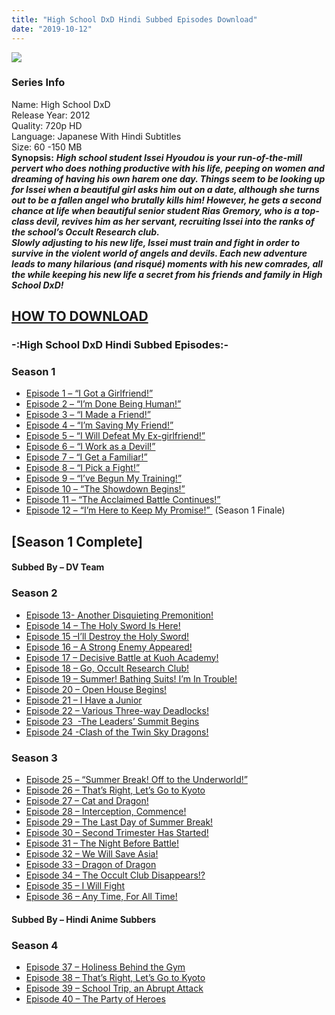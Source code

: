 ```yaml
---
title: "High School DxD Hindi Subbed Episodes Download"
date: "2019-10-12"
---
```


<script type="text/javascript">var adfly_id = 20713539; var adfly_advert = 'int'; var popunder = true; var domains = ['links.deadtoonsindia.com', 'gplinks.in', 'sweatheadline.com', 'clk.ink', 'behealthyfeed.com', 'zerooman.com'];</script>

  
<script src="https://cdn.adf.ly/js/link-converter.js"></script>

[![](https://1.bp.blogspot.com/-SEknP6rBD-w/XaF1teooeaI/AAAAAAAAAc4/quKZrYyT_bY60TqB7qMN_6E_s2V4XbX4gCLcBGAsYHQ/s400/dxd-1024x576.jpg)](https://1.bp.blogspot.com/-SEknP6rBD-w/XaF1teooeaI/AAAAAAAAAc4/quKZrYyT_bY60TqB7qMN_6E_s2V4XbX4gCLcBGAsYHQ/s1600/dxd-1024x576.jpg)

### Series Info

Name: High School DxD  
Release Year: 2012  
Quality: 720p HD  
Language: Japanese With Hindi Subtitles  
Size: 60 -150 MB  
**Synopsis:** _**High school student Issei Hyoudou is your run-of-the-mill pervert who does nothing productive with his life, peeping on women and dreaming of having his own harem one day. Things seem to be looking up for Issei when a beautiful girl asks him out on a date, although she turns out to be a fallen angel who brutally kills him! However, he gets a second chance at life when beautiful senior student Rias Gremory, who is a top-class devil, revives him as her servant, recruiting Issei into the ranks of the school’s Occult Research club.**_  
_**Slowly adjusting to his new life, Issei must train and fight in order to survive in the violent world of angels and devils. Each new adventure leads to many hilarious (and risqué) moments with his new comrades, all the while keeping his new life a secret from his friends and family in High School DxD!**_  

## [HOW TO DOWNLOAD](https://www.youtube.com/watch?v=bwa7tZVzr2g)

### \-:High School DxD Hindi Subbed Episodes:-

### Season 1

  

- [Episode 1 – “I Got a Girlfriend!”](https://links.deadtoonsindia.com/gj2w)
- [Episode 2 – “I’m Done Being Human!”](https://links.deadtoonsindia.com/PyPvQWp)
- [Episode 3 – “I Made a Friend!”](https://links.deadtoonsindia.com/4nmrfS7q)
- [Episode 4 – “I’m Saving My Friend!”](https://links.deadtoonsindia.com/so6U2c)
- [Episode 5 – “I Will Defeat My Ex-girlfriend!”](https://links.deadtoonsindia.com/lbDSUEnU)
- [Episode 6 – “I Work as a Devil!”](https://links.deadtoonsindia.com/dqthGr)
- [Episode 7 – “I Get a Familiar!”](https://links.deadtoonsindia.com/XYEfVGnD)
- [Episode 8 – “I Pick a Fight!”](https://links.deadtoonsindia.com/bB4gb2w)
- [Episode 9 – “I’ve Begun My Training!”](https://links.deadtoonsindia.com/JJd2g9)
- [Episode 10 – “The Showdown Begins!”](https://links.deadtoonsindia.com/HnucMHc)
- [Episode 11 – “The Acclaimed Battle Continues!”](https://links.deadtoonsindia.com/vp6JdP)
- [Episode 12 – “I’m Here to Keep My Promise!” ](https://links.deadtoonsindia.com/8ERMF1In) (Season 1 Finale)

## \[Season 1 Complete\]

#### Subbed By – DV Team

###  Season 2

- [Episode 13- Another Disquieting Premonition!](https://gplinks.in/sVgNq)
- [Episode 14 – The Holy Sword Is Here!](https://sweatheadline.com/ic8CszI) 
- [Episode 15 –I’ll Destroy the Holy Sword!](https://sweatheadline.com/Fhs6K) 
- [Episode 16 – A Strong Enemy Appeared!](https://sweatheadline.com/7yE7Ywf) 
- [Episode 17 – Decisive Battle at Kuoh Academy!](https://sweatheadline.com/pcp6Y) 
- [Episode 18 – Go, Occult Research Club!](https://sweatheadline.com/foGTTp) 
- [Episode 19 – Summer! Bathing Suits! I’m In Trouble!](https://sweatheadline.com/Y0AlP0ob) 
- [Episode 20 – Open House Begins!](https://sweatheadline.com/lKZGBJ8m) 
- [Episode 21 – I Have a Junior](https://gplinks.in/5w8of)
- [Episode 22 – Various Three-way Deadlocks!](https://gplinks.in/wLOiaUY9) 
- [Episode 23  \-The Leaders’ Summit Begins](https://gplinks.in/OKb5k1qK)
- [Episode 24 \-Clash of the Twin Sky Dragons!](https://gplinks.in/HlgEw6)

###  Season 3

- [Episode 25 – “Summer Break! Off to the Underworld!”](https://links.deadtoonsindia.com/t7fBMJ)
- [Episode 26 – That’s Right, Let’s Go to Kyoto](https://clk.ink/0aqNJb) 
- [Episode 27 – Cat and Dragon!](https://clk.ink/TLSdPHi8)
- [Episode 28 – Interception, Commence!](https://links.deadtoonsindia.com/65c1A)
- [Episode 29 – The Last Day of Summer Break!](https://links.deadtoonsindia.com/dNPg)
- [Episode 30 – Second Trimester Has Started!](https://behealthyfeed.com/HuxgE0)
- [Episode 31 – The Night Before Battle!](https://sweatheadline.com/NEtw)
- [Episode 32 – We Will Save Asia!](https://sweatheadline.com/0WjSusTr)
- [Episode 33 – Dragon of Dragon](https://sweatheadline.com/DURaj)
- [Episode 34 – The Occult Club Disappears!?](https://sweatheadline.com/jjwHVz)
- [Episode 35 – I Will Fight](https://sweatheadline.com/USV8)
- [Episode 36 – Any Time, For All Time!](https://sweatheadline.com/QFC14T)

#### Subbed By – Hindi Anime Subbers

### Season 4

- [Episode 37 – Holiness Behind the Gym](https://links.deadtoonsindia.com/tNnH93F)
- [Episode 38 – That’s Right, Let’s Go to Kyoto](https://links.deadtoonsindia.com/R9U89tI)
- [Episode 39 – School Trip, an Abrupt Attack](https://zerooman.com/0sJH)
- [Episode 40 – The Party of Heroes](https://zerooman.com/aBwuXSgU)
